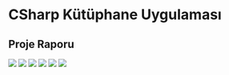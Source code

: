 # CSharp Kütüphane Uygulaması

## Proje Raporu

<img src="./Rapor/Rapor-1.png"/>

<img src="./Rapor/Rapor-2.png"/>

<img src="./Rapor/Rapor-3.png"/>

<img src="./Rapor/Rapor-4.png"/>

<img src="./Rapor/Rapor-5.png"/>

<img src="./Rapor/Rapor-6.png"/>
